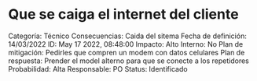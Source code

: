 # Que se caiga el internet del cliente

Categoría: Técnico
Consecuencias: Caida del sitema
Fecha de definición: 14/03/2022
ID: May 17 2022, 08:48:00
Impacto: Alto
Interno: No
Plan de mitigación: Pedirles que compren un modem con datos celulares
Plan de respuesta: Prender el model alterno para que se conecte a los repetidores
Probabilidad: Alta
Responsable: PO
Status: Identificado